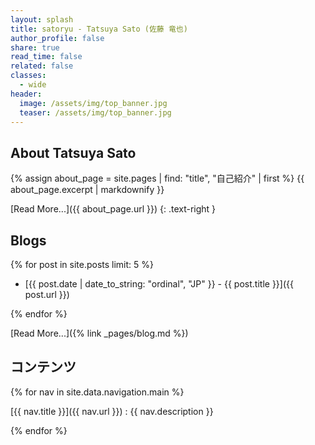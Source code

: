 ```yaml
---
layout: splash
title: satoryu - Tatsuya Sato (佐藤 竜也)
author_profile: false
share: true
read_time: false
related: false
classes:
  - wide
header:
  image: /assets/img/top_banner.jpg
  teaser: /assets/img/top_banner.jpg
---
```


## About Tatsuya Sato

{% assign about_page = site.pages | find: "title", "自己紹介" | first %}
{{ about_page.excerpt | markdownify }}

[Read More...]({{ about_page.url }})
{: .text-right }

## Blogs

{% for post in site.posts limit: 5 %}

- [{{ post.date | date_to_string: "ordinal", "JP" }} - {{ post.title }}]({{ post.url }})

{% endfor %}

[Read More...]({% link _pages/blog.md %})

## コンテンツ

{% for nav in site.data.navigation.main %}

[{{ nav.title }}]({{ nav.url }})
: {{ nav.description }}

{% endfor %}
